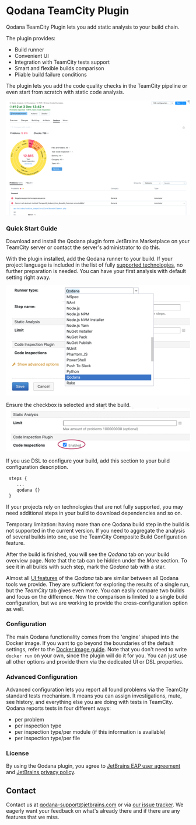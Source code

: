 # Qodana TeamCity Plugin

Qodana TeamCity Plugin lets you add static analysis to your build chain.

The plugin provides:
* Build runner
* Convenient UI
* Integration with TeamCity tests support
* Smart and flexible builds comparison
* Pliable build failure conditions

The plugin lets you add the code quality checks in the TeamCity pipeline or even start from scratch with static code analysis.

![Build Tab](../resources/tab.png)

### Quick Start Guide

Download and install the Qodana plugin form JetBrains Marketplace on your TeamCity server or contact the server's administrator to do this.

With the plugin installed, add the Qodana runner to your build. If your project language is included in the list of 
fully [supported technologies](../General/supported-technologies.md), no further preparation is needed. You can 
have your first analysis with default setting right away.   

![](../resources/qodana-build-runner.png)

Ensure the checkbox is selected and start the build.
![](../resources/qodana-build-runner-settings.png)

If you use DSL to configure your build, add this section to your build configuration description.
```
 steps {
    ...
    qodana {}
 }    
```

If your projects rely on technologies that are not fully supported, you may need additional steps in your build to download dependencies and so on.

Temporary limitation: having more than one Qodana build step in the build is not supported in the current version. If you 
need to aggregate the analysis of several builds into one, use the TeamCity Composite Build Configuration feature.

After the build is finished, you will see the *Qodana* tab on your build overview page. Note that the tab 
can be hidden under the *More* section. To see it in all builds with such step, mark the *Qodana* tab with a star.

Almost all [UI features](../UI/README.md) of the *Qodana* tab are similar between all Qodana tools we provide. They are 
sufficient for exploring the results of a single run, but the *TeamCity* tab gives even more. You can easily compare two 
builds and focus on the difference. Now the comparison is limited to a single build configuration, but 
we are working to provide the cross-configuration option as well. 

### Configuration

The main Qodana functionality comes from the 'engine' shaped into the Docker image. If you want to go beyond the 
boundaries of the default settings, refer to the [Docker image guide](../Docker/README.md). Note that you don't need to write `docker run` on your own, since the plugin will do it for you. You can just use all other options and provide them via the dedicated UI or DSL properties. 

### Advanced Configuration 

Advanced configuration lets you report all found problems via the TeamCity standard tests mechanism. It means 
you can assign investigations, mute, see history, and everything else you are doing with tests in TeamCity. Qodana 
reports tests in four different ways:

- per problem
- per inspection type
- per inspection type/per module (if this information is available)
- per inspection type/per file

### License
By using the Qodana plugin, you agree to [JetBrains EAP user agreement](https://www.jetbrains.com/legal/agreements/user_eap.html) and [JetBrains privacy policy](https://www.jetbrains.com/company/privacy.html).

## Contact
Contact us at [qodana-support@jetbrains.com](mailto:qodana-support@jetbrains.com) or via [our issue tracker](https://youtrack.jetbrains.com/newIssue?project=QD). We eagerly want your feedback on what's already there and if there are any features that we miss.